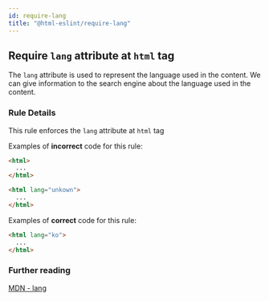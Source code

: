 ```yaml
---
id: require-lang
title: "@html-eslint/require-lang"
---
```


## Require `lang` attribute at `html` tag

The `lang` attribute is used to represent the language used in the content.
We can give information to the search engine about the language used in the content.

### Rule Details

This rule enforces the `lang` attribute at `html` tag

Examples of **incorrect** code for this rule:

```html
<html>
  ...
</html>

<html lang="unkown">
  ...
</html>
```

Examples of **correct** code for this rule:

```html
<html lang="ko">
  ...
</html>
```

### Further reading

[MDN - lang](https://developer.mozilla.org/ko/docs/Web/HTML/Global_attributes/lang)
